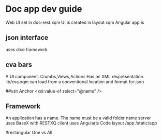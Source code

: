 # Doc app dev guide

Web UI set in doc-rest.xqm
UI is created in layout.xqm
Angular app is <html ng-app="doc" ng-controller="AppController">

## json interface
uses dice framework

## cva bars 
A UI component. Crumbs,Views,Actions
Has an XML respresentation.
lib/cva.xqm can load from a conventional location and format for json 

##xslt 
Anchor
<a class="anchor" id="cmp-{@name}"/>
<a ng-click="scrollTo('cmp-{@name}')">
    <xsl:value-of select="@name" />
</a>

## Framework
An application has a name. The name must be a valid folder name 
server uses BaseX with RESTXQ
client uses Angularjs
Code layout
/app
/static/app

#restangular One vs All

